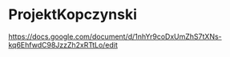 ProjektKopczynski
=================

https://docs.google.com/document/d/1nhYr9coDxUmZhS7tXNs-kq6EhfwdC98JzzZh2xRTtLo/edit
